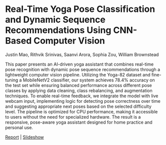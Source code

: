 # Real-Time Yoga Pose Classification and Dynamic Sequence Recommendations Using CNN-Based Computer Vision

Justin Mao, Rithvik Srinivas, Saanvi Arora, Sophia Zou, William Brownstead

This paper presents an AI-driven yoga assistant that combines real-time pose recognition with dynamic pose sequence recommendations through a lightweight computer vision pipeline. Utilizing the Yoga-82 dataset and fine-tuning a MobileNetV2 classifier, our system achieves 78.4% accuracy on the test set while ensuring balanced performance across different pose classes by applying data cleaning, class rebalancing, and augmentation techniques. To enable real-time feedback, we integrate the model with live webcam input, implementing logic for detecting pose correctness over time and suggesting appropriate next poses based on the selected difficulty level. The pipeline is optimized for CPU performance, making it accessible to users without the need for specialized hardware. The result is a responsive, pose-aware yoga assistant designed for home practice and personal use.

[Report](https://github.com/JM5064/yoga-pose/blob/main/560_Final_Report.pdf) | [Slideshow](https://github.com/JM5064/yoga-pose/blob/main/PresentationSlides.pdf)
